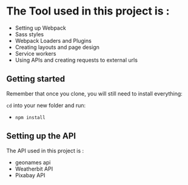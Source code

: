 # The Tool used in this project is :

- Setting up Webpack
- Sass styles
- Webpack Loaders and Plugins
- Creating layouts and page design
- Service workers
- Using APIs and creating requests to external urls

## Getting started

Remember that once you clone, you will still need to install everything:

`cd` into your new folder and run:

- `npm install`

## Setting up the API

The API used in this project is :

- geonames api
- Weatherbit API
- Pixabay API
